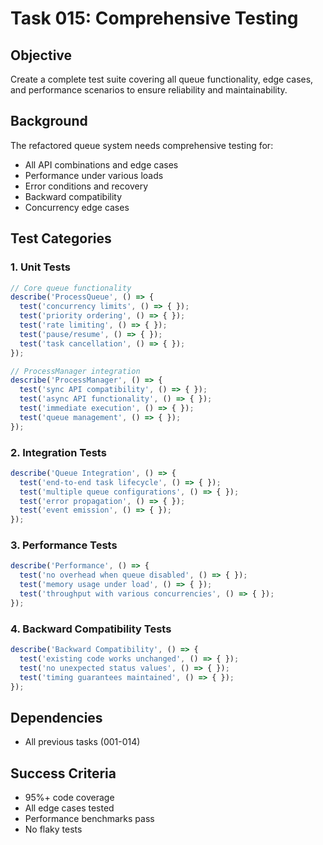 # Task 015: Comprehensive Testing

## Objective

Create a complete test suite covering all queue functionality, edge cases, and performance scenarios to ensure reliability and maintainability.

## Background

The refactored queue system needs comprehensive testing for:
- All API combinations and edge cases
- Performance under various loads
- Error conditions and recovery
- Backward compatibility
- Concurrency edge cases

## Test Categories

### 1. Unit Tests

```typescript
// Core queue functionality
describe('ProcessQueue', () => {
  test('concurrency limits', () => { });
  test('priority ordering', () => { });
  test('rate limiting', () => { });
  test('pause/resume', () => { });
  test('task cancellation', () => { });
});

// ProcessManager integration
describe('ProcessManager', () => {
  test('sync API compatibility', () => { });
  test('async API functionality', () => { });
  test('immediate execution', () => { });
  test('queue management', () => { });
});
```

### 2. Integration Tests

```typescript
describe('Queue Integration', () => {
  test('end-to-end task lifecycle', () => { });
  test('multiple queue configurations', () => { });
  test('error propagation', () => { });
  test('event emission', () => { });
});
```

### 3. Performance Tests

```typescript
describe('Performance', () => {
  test('no overhead when queue disabled', () => { });
  test('memory usage under load', () => { });
  test('throughput with various concurrencies', () => { });
});
```

### 4. Backward Compatibility Tests

```typescript
describe('Backward Compatibility', () => {
  test('existing code works unchanged', () => { });
  test('no unexpected status values', () => { });
  test('timing guarantees maintained', () => { });
});
```

## Dependencies

- All previous tasks (001-014)

## Success Criteria

- 95%+ code coverage
- All edge cases tested
- Performance benchmarks pass
- No flaky tests